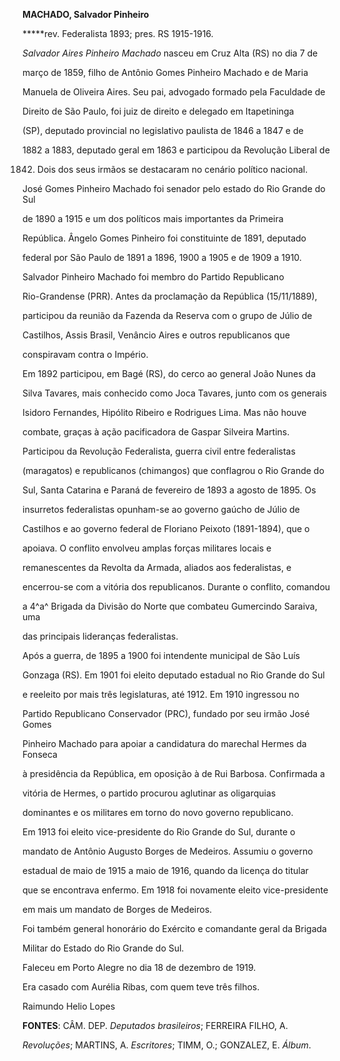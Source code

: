 **MACHADO, Salvador Pinheiro**



**\***rev. Federalista 1893; pres. RS 1915-1916.



*Salvador Aires Pinheiro Machado* nasceu em Cruz Alta (RS) no dia 7 de

março de 1859, filho de Antônio Gomes Pinheiro Machado e de Maria

Manuela de Oliveira Aires. Seu pai, advogado formado pela Faculdade de

Direito de São Paulo, foi juiz de direito e delegado em Itapetininga

(SP), deputado provincial no legislativo paulista de 1846 a 1847 e de

1882 a 1883, deputado geral em 1863 e participou da Revolução Liberal de

1842. Dois dos seus irmãos se destacaram no cenário político nacional.

José Gomes Pinheiro Machado foi senador pelo estado do Rio Grande do Sul

de 1890 a 1915 e um dos políticos mais importantes da Primeira

República. Ângelo Gomes Pinheiro foi constituinte de 1891, deputado

federal por São Paulo de 1891 a 1896, 1900 a 1905 e de 1909 a 1910.



Salvador Pinheiro Machado foi membro do Partido Republicano

Rio-Grandense (PRR). Antes da proclamação da República (15/11/1889),

participou da reunião da Fazenda da Reserva com o grupo de Júlio de

Castilhos, Assis Brasil, Venâncio Aires e outros republicanos que

conspiravam contra o Império.



Em 1892 participou, em Bagé (RS), do cerco ao general João Nunes da

Silva Tavares, mais conhecido como Joca Tavares, junto com os generais

Isidoro Fernandes, Hipólito Ribeiro e Rodrigues Lima. Mas não houve

combate, graças à ação pacificadora de Gaspar Silveira Martins.



Participou da Revolução Federalista, guerra civil entre federalistas

(maragatos) e republicanos (chimangos) que conflagrou o Rio Grande do

Sul, Santa Catarina e Paraná de fevereiro de 1893 a agosto de 1895. Os

insurretos federalistas opunham-se ao governo gaúcho de Júlio de

Castilhos e ao governo federal de Floriano Peixoto (1891-1894), que o

apoiava. O conflito envolveu amplas forças militares locais e

remanescentes da Revolta da Armada, aliados aos federalistas, e

encerrou-se com a vitória dos republicanos. Durante o conflito, comandou

a 4^a^ Brigada da Divisão do Norte que combateu Gumercindo Saraiva, uma

das principais lideranças federalistas.



Após a guerra, de 1895 a 1900 foi intendente municipal de São Luís

Gonzaga (RS). Em 1901 foi eleito deputado estadual no Rio Grande do Sul

e reeleito por mais três legislaturas, até 1912. Em 1910 ingressou no

Partido Republicano Conservador (PRC), fundado por seu irmão José Gomes

Pinheiro Machado para apoiar a candidatura do marechal Hermes da Fonseca

à presidência da República, em oposição à de Rui Barbosa. Confirmada a

vitória de Hermes, o partido procurou aglutinar as oligarquias

dominantes e os militares em torno do novo governo republicano.



Em 1913 foi eleito vice-presidente do Rio Grande do Sul, durante o

mandato de Antônio Augusto Borges de Medeiros. Assumiu o governo

estadual de maio de 1915 a maio de 1916, quando da licença do titular

que se encontrava enfermo. Em 1918 foi novamente eleito vice-presidente

em mais um mandato de Borges de Medeiros.



Foi também general honorário do Exército e comandante geral da Brigada

Militar do Estado do Rio Grande do Sul.



Faleceu em Porto Alegre no dia 18 de dezembro de 1919.



Era casado com Aurélia Ribas, com quem teve três filhos.



Raimundo Helio Lopes



**FONTES**: CÂM. DEP. *Deputados brasileiros*; FERREIRA FILHO, A.

*Revoluções*; MARTINS, A. *Escritores*; TIMM, O.; GONZALEZ, E. *Álbum*.

